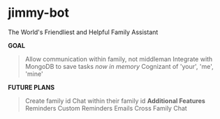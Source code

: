 # jimmy-bot
The World's Friendliest and Helpful Family Assistant

**GOAL**
> Allow communication within family, not middleman
> Integrate with MongoDB to save tasks _now in memory_
> Cognizant of 'your', 'me', 'mine'

**FUTURE PLANS**
> Create family id
> Chat within their family id
> **Additional Features**
  > Reminders
  > Custom Reminders
  > Emails
  > Cross Family Chat

